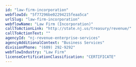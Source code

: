 ```yaml
---
id: "law-firm-incorporation"
webflowId: "5f77296be02294215feaa5ca"
urlSlug: "law-firm-incorporation"
webflowName: "Law Firm (Incorporation)"
callToActionLink: "http://state.nj.us/treasury/revenue/"
callToActionText: ""
agencyId: "nj-revenue-enterprise-services"
agencyAdditionalContext: "Business Services"
divisionPhone: "(609) 292-9292"
webflowIndustry: "Law Firm"
licenseCertificationClassification: "CERTIFICATE"
---
```

